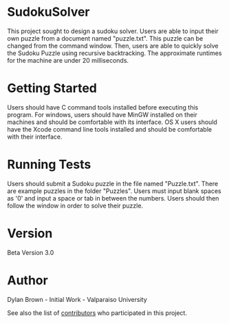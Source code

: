# SudokuSolver
This project sought to design a sudoku solver. Users are able to input their own puzzle from a document named "puzzle.txt". This puzzle can be changed from the command window. Then, users are able to quickly solve the Sudoku Puzzle using recursive backtracking. The approximate runtimes for the machine are under 20 milliseconds.

# Getting Started
Users should have C command tools installed before executing this program. For windows, users should have MinGW installed on their machines and should be comfortable with its interface. OS X users should have the Xcode command line tools installed and should be comfortable with their interface.

# Running Tests
Users should submit a Sudoku puzzle in the file named "Puzzle.txt". There are example puzzles in the folder "Puzzles". Users must input blank spaces as '0' and input a space or tab in between the numbers. Users should then follow the window in order to solve their puzzle.

# Version
Beta Version 3.0

# Author

Dylan Brown - Initial Work - Valparaiso University

See also the list of [contributors](CONTRIBUTORS.md) who participated in this project.
